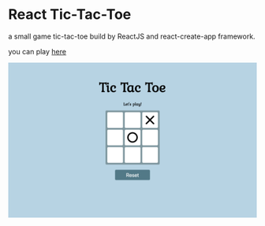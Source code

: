 # React Tic-Tac-Toe

a small game tic-tac-toe build by ReactJS and react-create-app framework.

you can play [here](https://amelieyeh.github.io/react-tic-tac-toe/)

![](./react-tic-tac-toe.png)